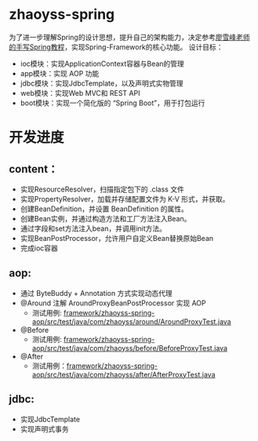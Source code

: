 # zhaoyss-spring
为了进一步理解Spring的设计思想，提升自己的架构能力，决定参考[廖雪峰老师的手写Spring教程](https://liaoxuefeng.com/books/summerframework/introduction/index.html)，实现Spring-Framework的核心功能。
设计目标：
- ioc模块：实现ApplicationContext容器与Bean的管理
- app模块：实现 AOP 功能
- jdbc模块：实现JdbcTemplate，以及声明式实物管理
- web模块：实现Web MVC和 REST API
- boot模块：实现一个简化版的 “Spring Boot”，用于打包运行

# 开发进度
## content：
- 实现ResourceResolver，扫描指定包下的 .class 文件
- 实现PropertyResolver，加载并存储配置文件为 K-V 形式，并获取。
- 创建BeanDefinition，并设置 BeanDefinition 的属性。
- 创建Bean实例，并通过构造方法和工厂方法注入Bean。
- 通过字段和set方法注入bean，并调用init方法。
- 实现BeanPostProcessor，允许用户自定义Bean替换原始Bean
- 完成ioc容器
## aop:
- 通过 ByteBuddy + Annotation 方式实现动态代理
- @Around 注解 AroundProxyBeanPostProcessor 实现 AOP
  - 测试用例: [framework/zhaoyss-spring-aop/src/test/java/com/zhaoyss/around/AroundProxyTest.java](framework/zhaoyss-spring-aop/src/test/java/com/zhaoyss/around/AroundProxyTest.java)
- @Before
  - 测试用例: [framework/zhaoyss-spring-aop/src/test/java/com/zhaoyss/before/BeforeProxyTest.java](framework/zhaoyss-spring-aop/src/test/java/com/zhaoyss/before/BeforeProxyTest.java)
- @After
  - 测试用例：[framework/zhaoyss-spring-aop/src/test/java/com/zhaoyss/after/AfterProxyTest.java](framework/zhaoyss-spring-aop/src/test/java/com/zhaoyss/after/AfterProxyTest.java)
## jdbc:
- 实现JdbcTemplate
- 实现声明式事务
